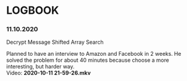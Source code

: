 # LOGBOOK

### 11.10.2020
Decrypt Message
Shifted Array Search

Planned to have an interview to Amazon and Facebook in 2 weeks. He solved the problem for about 40 minutes because choose a more interesting, but harder way.<br>
Video: **2020-10-11 21-59-26.mkv**
